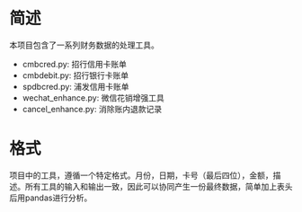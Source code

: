 # 简述

本项目包含了一系列财务数据的处理工具。

* cmbcred.py: 招行信用卡账单
* cmbdebit.py: 招行银行卡账单
* spdbcred.py: 浦发信用卡账单
* wechat_enhance.py: 微信花销增强工具
* cancel_enhance.py: 消除账内退款记录

# 格式

项目中的工具，遵循一个特定格式。月份，日期，卡号（最后四位），金额，描述。所有工具的输入和输出一致，因此可以协同产生一份最终数据，简单加上表头后用pandas进行分析。
